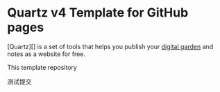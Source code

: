# Quartz v4 Template for GitHub pages

[Quartz][] is a set of tools that helps you publish your [digital garden](https://jzhao.xyz/posts/networked-thought) and notes as a website for free.

This template repository

测试提交